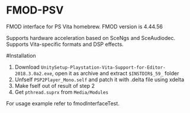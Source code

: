 # FMOD-PSV
FMOD interface for PS Vita homebrew. FMOD version is 4.44.56

Supports hardware acceleration based on SceNgs and SceAudiodec. Supports Vita-specific formats and DSP effects.

#Installation
1. Download ```UnitySetup-Playstation-Vita-Support-for-Editor-2018.3.0a2.exe```, open it as archive and extract ```$INSTDIR$_59_``` folder
2. Unfself ```PSP2Player_Mono.self``` and patch it with .delta file using xdelta
3. Make fself out of result of step 2
4. Get ```pthread.suprx``` from ```Media/Modules```

For usage example refer to fmodInterfaceTest.
